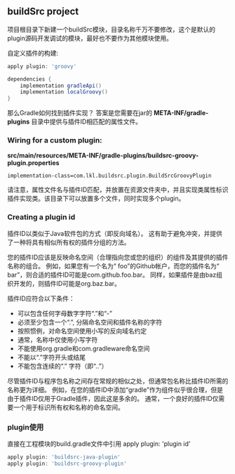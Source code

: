## buildSrc project

项目根目录下新建一个buildSrc模块，目录名称千万不要修改，这个是默认的plugin源码开发调试的模块，最好也不要作为其他模块使用。

自定义插件的构建:
``` groovy
apply plugin: 'groovy'

dependencies {
    implementation gradleApi()
    implementation localGroovy()
}
```

那么Gradle如何找到插件实现？ 答案是您需要在jar的 **META-INF/gradle-plugins**
目录中提供与插件ID相匹配的属性文件。

### Wiring for a custom plugin:
**src/main/resources/META-INF/gradle-plugins/buildsrc-groovy-plugin.properties**
```properties
implementation-class=com.lkl.buildsrc.plugin.BuildSrcGroovyPlugin
```
请注意，属性文件名与插件ID匹配，并放置在资源文件夹中，并且实现类属性标识插件实现类。该目录下可以放置多个文件，同时实现多个plugin。

### Creating a plugin id
插件ID以类似于Java软件包的方式（即反向域名）。 这有助于避免冲突，并提供了一种将具有相似所有权的插件分组的方法。

您的插件ID应该是反映命名空间（合理指向您或您的组织）的组件及其提供的插件名称的组合。
例如，如果您有一个名为“ foo”的Github帐户，而您的插件名为“
bar”，则合适的插件ID可能是com.github.foo.bar。
同样，如果插件是由baz组织开发的，则插件ID可能是org.baz.bar。

插件ID应符合以下条件：

* 可以包含任何字母数字字符“.”和“-”
* 必须至少包含一个“.”, 分隔命名空间和插件名称的字符
* 按照惯例，对命名空间使用小写的反向域名约定
* 通常，名称中仅使用小写字符
* 不能使用org.gradle和com.gradleware命名空间
* 不能以“.”字符开头或结尾
* 不能包含连续的“.” 字符（即“..”）

尽管插件ID与程序包名称之间存在常规的相似之处，但通常包名称比插件ID所需的名称更为详细。
例如，在您的插件ID中添加“gradle”作为组件似乎很合理，但是由于插件ID仅用于Gradle插件，因此这是多余的。
通常，一个良好的插件ID仅需要一个用于标识所有权和名称的命名空间。

### plugin使用

直接在工程模块的build.gradle文件中引用 apply plugin: 'plugin id'
```groovy
apply plugin: 'buildsrc-java-plugin'
apply plugin: 'buildsrc-groovy-plugin'
```